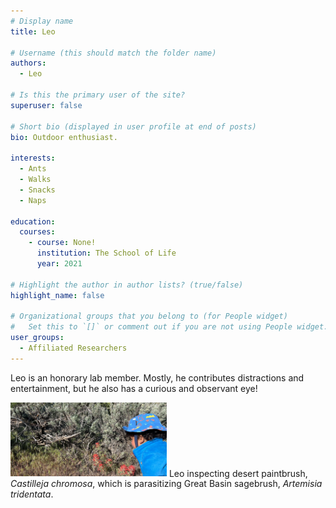 ```yaml
---
# Display name
title: Leo

# Username (this should match the folder name)
authors:
  - Leo

# Is this the primary user of the site?
superuser: false

# Short bio (displayed in user profile at end of posts)
bio: Outdoor enthusiast. 

interests:
  - Ants
  - Walks
  - Snacks
  - Naps
  
education:
  courses:
    - course: None!
      institution: The School of Life
      year: 2021
      
# Highlight the author in author lists? (true/false)
highlight_name: false

# Organizational groups that you belong to (for People widget)
#   Set this to `[]` or comment out if you are not using People widget.
user_groups:
  - Affiliated Researchers
---
```


Leo is an honorary lab member. 
Mostly, he contributes distractions and entertainment, but he also has a curious and observant eye!

<img src="Leo_Castilleja.jpg" alt="Leo inspecting desert paintbrush, <i>Castilleja chromosa</i>, which is parasitizing Great Basin sagebrush, <i>Artemisia tridentata</i>" width="250"/>
<tiny>Leo inspecting desert paintbrush, <i>Castilleja chromosa</i>, which is parasitizing Great Basin sagebrush, <i>Artemisia tridentata</i>.</tiny>
